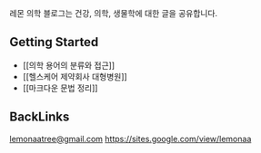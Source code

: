레몬 의학 블로그는 건강, 의학, 생물학에 대한 글을 공유합니다.
  
  

## Getting Started

- [[의학 용어의 분류와 접근]]
- [[헬스케어 제약회사 대형병원]]
- [[마크다운 문법 정리]]


## BackLinks
lemonaatree@gmail.com
https://sites.google.com/view/lemonaa  